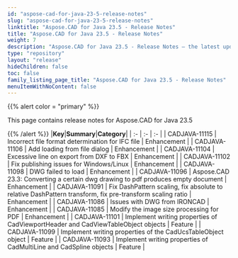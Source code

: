 ```yaml
---
id: "aspose-cad-for-java-23-5-release-notes"
slug: "aspose-cad-for-java-23-5-release-notes"
linktitle: "Aspose.CAD for Java 23.5 - Release Notes"
title: "Aspose.CAD for Java 23.5 - Release Notes"
weight: 7
description: "Aspose.CAD for Java 23.5 - Release Notes – the latest updates and fixes."
type: "repository"
layout: "release"
hideChildren: false
toc: false
family_listing_page_title: "Aspose.CAD for Java 23.5 - Release Notes"
menuItemWithNoContent: false
---
```


{{% alert color = "primary" %}}

This page contains release notes for Aspose.CAD for Java 23.5

{{% /alert %}}
|**Key**|**Summary**|**Category**|
| :- | :- | :- |
| CADJAVA-11115 | Incorrect file format determination for IFC file | Enhancement |
| CADJAVA-11106 | Add loading from file dialog | Enhancement |
| CADJAVA-11104 | Excessive line on export from DXF to FBX | Enhancement |
| CADJAVA-11102 | Fix publishing issues for Windows/Linux | Enhancement |
| CADJAVA-11098 | DWG failed to load | Enhancement |
| CADJAVA-11096 | Aspose.CAD 23.3: Converting a certain dwg drawing to pdf produces empty document | Enhancement |
| CADJAVA-11091 | Fix DashPattern scaling, fix absolute to relative DashPattern transform, fix pre-transform scaling ratio | Enhancement |
| CADJAVA-11086 | Issues with DWG from IRONCAD | Enhancement |
| CADJAVA-11085 | Modify the image size processing for PDF | Enhancement |
| CADJAVA-11101 | Implement writing properties of CadViewportHeader and CadViewTableObject objects | Feature |
| CADJAVA-11099 | Implement writing properties of the CadUcsTableObject object | Feature |
| CADJAVA-11093 | Implement writing properties of CadMultiLine and CadSpline objects | Feature |
